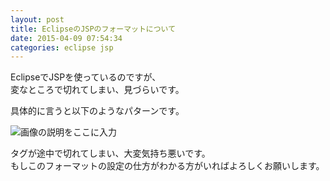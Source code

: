 ```yaml
---
layout: post
title: EclipseのJSPのフォーマットについて
date: 2015-04-09 07:54:34
categories: eclipse jsp
---
```

<p>EclipseでJSPを使っているのですが、<br>
変なところで切れてしまい、見づらいです。</p>

<p>具体的に言うと以下のようなパターンです。</p>

<p><img src="https://i.stack.imgur.com/O8mco.jpg" alt="画像の説明をここに入力"></p>

<p>タグが途中で切れてしまい、大変気持ち悪いです。<br>
もしこのフォーマットの設定の仕方がわかる方がいればよろしくお願いします。</p>
